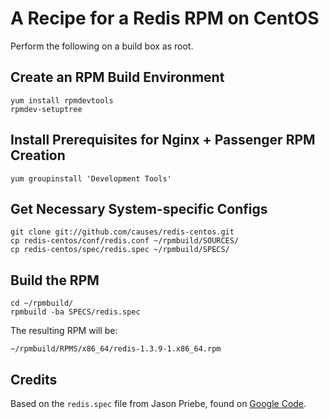 # A Recipe for a Redis RPM on CentOS

Perform the following on a build box as root.

## Create an RPM Build Environment

    yum install rpmdevtools
    rpmdev-setuptree

## Install Prerequisites for Nginx + Passenger RPM Creation

    yum groupinstall 'Development Tools'

## Get Necessary System-specific Configs

    git clone git://github.com/causes/redis-centos.git
    cp redis-centos/conf/redis.conf ~/rpmbuild/SOURCES/
    cp redis-centos/spec/redis.spec ~/rpmbuild/SPECS/

## Build the RPM
    cd ~/rpmbuild/
    rpmbuild -ba SPECS/redis.spec

The resulting RPM will be:

    ~/rpmbuild/RPMS/x86_64/redis-1.3.9-1.x86_64.rpm

## Credits

Based on the `redis.spec` file from Jason Priebe, found on [Google Code][gc].

 [gc]: http://groups.google.com/group/redis-db/files
